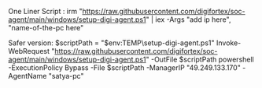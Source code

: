 

One Liner Script :
irm "https://raw.githubusercontent.com/digifortex/soc-agent/main/windows/setup-digi-agent.ps1" | iex -Args "add ip here", "name-of-the-pc here"

Safer version:
$scriptPath = "$env:TEMP\setup-digi-agent.ps1"
Invoke-WebRequest "https://raw.githubusercontent.com/digifortex/soc-agent/main/windows/setup-digi-agent.ps1" -OutFile $scriptPath
powershell -ExecutionPolicy Bypass -File $scriptPath -ManagerIP "49.249.133.170" -AgentName "satya-pc"
